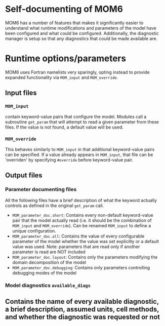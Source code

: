 # Self-documenting of MOM6
MOM6 has a number of features that makes it significantly easier to understand what runtime modifications and parameters of the model have been configured and what could be configured. Additionally, the diagnostic manager is setup so that any diagnostics that could be made available are.

# Runtime options/parameters
MOM6 uses Fortran namelists very sparingly, opting instead to provide expanded functionality via `MOM_input` and `MOM_override`.

## Input files
### `MOM_input`
contain keyword-value pairs that configure the model. Modules call a subroutine `get_param` that will attempt to read a given parameter from these files. If the value is not found, a default value will be used.
### `MOM_override`
This behaves similarly to `MOM_input` in that additional keyword-value pairs can be specified. If a value already appears in `MOM_input`, that file can be 'overriden' by specifying `#override` before keyword-value pair.

## Output files
### Parameter documenting files
All the following files have a brief description of what the keyword actually controls as defined in the original `get_param` call.
- `MOM_parameter_doc.short`: Contains every non-default keyword-value pair that the model actually read (i.e. it should be the combination of `MOM_input` and `MOM_override`).  Can be renamed `MOM_input` to define a unique configuration.
- `MOM_parameter_doc.all`: Contains the value of every configurable parameter of the model whether the value was set explicitly or a default value was used. Note: parameters that are read only if another parameter is read are NOT included
- `MOM_parameter_doc.layout`: Contains only the parameters modifying the domain decomposition of the model
- `MOM_parameter_doc.debugging`: Contains only parameters controlling debugging modes of the model
### Model diagnostics `available_diags`
Contains the name of every available diagnostic, a brief description, assumed units, cell methods, and whether the diagnostic was requested or not
-



